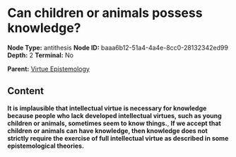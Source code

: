 # Can children or animals possess knowledge?

**Node Type:** antithesis
**Node ID:** baaa6b12-51a4-4a4e-8cc0-28132342ed99
**Depth:** 2
**Terminal:** No

**Parent:** [Virtue Epistemology](virtue-epistemology.md)

## Content

**It is implausible that intellectual virtue is necessary for knowledge because people who lack developed intellectual virtues, such as young children or animals, sometimes seem to know things.**, **If we accept that children or animals can have knowledge, then knowledge does not strictly require the exercise of full intellectual virtue as described in some epistemological theories.**
